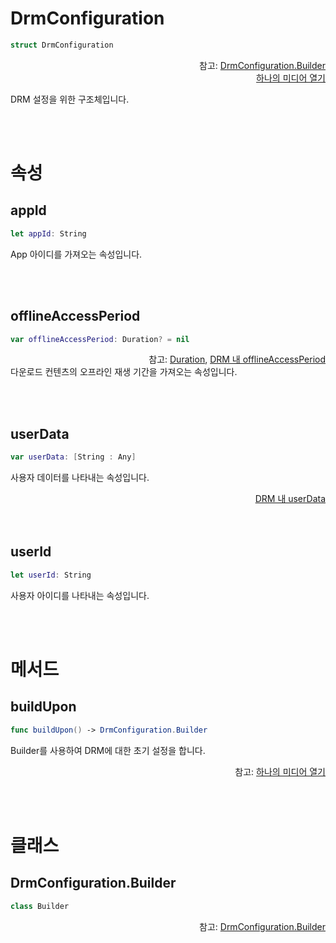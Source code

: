 # DrmConfiguration

```swift
struct DrmConfiguration
```

<div align="right">
참고: <a href="../../class/drm-configuration-builder/home.md">DrmConfiguration.Builder</a><br>
<a href="../../how-to-use/home.md#하나의-미디어-열기">하나의 미디어 열기</a>
</div>

DRM 설정을 위한 구조체입니다.

<br><br>
# 속성

## appId
```swift
let appId: String
```

App 아이디를 가져오는 속성입니다.

<br><br>
## offlineAccessPeriod
```swift
var offlineAccessPeriod: Duration? = nil
```

<div align="right">
참고: <a href="../../struct/duration/home.md">Duration</a>, 
<a href="../../../agent/home.md#drm">DRM 내 offlineAccessPeriod</a>
</div>
다운로드 컨텐츠의 오프라인 재생 기간을 가져오는 속성입니다.

<br><br>
## userData
```swift
var userData: [String : Any]
```
사용자 데이터를 나타내는 속성입니다. 
<div align="right">
<a href="../../../agent/home.md#drm">DRM 내 userData</a>
</div

<br><br>
## userId
```swift
let userId: String
```
사용자 아이디를 나타내는 속성입니다.

<br><br>
# 메서드

## buildUpon
```swift
func buildUpon() -> DrmConfiguration.Builder
```
Builder를 사용하여 DRM에 대한 초기 설정을 합니다.

<div align="right">
참고: <a href="../../how-to-use/home.md#하나의-미디어-열기">하나의 미디어 열기</a>
</div>

<br><br>
# 클래스

## DrmConfiguration.Builder

```swift
class Builder
```
<div align="right">
참고: <a href="../../class/drm-configuration-builder/home.md">DrmConfiguration.Builder</a>
</div>

